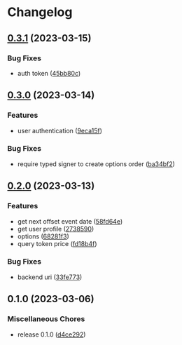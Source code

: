 # Changelog

## [0.3.1](https://github.com/thea-protocol/thea-sdk/compare/v0.3.0...v0.3.1) (2023-03-15)


### Bug Fixes

* auth token ([45bb80c](https://github.com/thea-protocol/thea-sdk/commit/45bb80c4d61161125afcd501eb8733c0b722c654))

## [0.3.0](https://github.com/thea-protocol/thea-sdk/compare/v0.2.0...v0.3.0) (2023-03-14)


### Features

* user authentication ([9eca15f](https://github.com/thea-protocol/thea-sdk/commit/9eca15f4bf9c5fc1ef2fd226708c934033f04a4a))


### Bug Fixes

* require typed signer to create options order ([ba34bf2](https://github.com/thea-protocol/thea-sdk/commit/ba34bf22fa9b99448dceca1a7a059ed8c41fc117))

## [0.2.0](https://github.com/thea-protocol/thea-sdk/compare/v0.1.0...v0.2.0) (2023-03-13)


### Features

* get next offset event date ([58fd64e](https://github.com/thea-protocol/thea-sdk/commit/58fd64ebb8b927078b40784f22a9875b4ef48c59))
* get user profile ([2738590](https://github.com/thea-protocol/thea-sdk/commit/27385905179f069a0bc384eff0c09ce4fced9907))
* options ([68281f3](https://github.com/thea-protocol/thea-sdk/commit/68281f301413b0af83cddacd356401fb4226df23))
* query token price ([fd18b4f](https://github.com/thea-protocol/thea-sdk/commit/fd18b4f16ee002f2f5c46e98f3dd6dfb8fbf4ed1))


### Bug Fixes

* backend uri ([33fe773](https://github.com/thea-protocol/thea-sdk/commit/33fe77380da8843f014abe64c656be4aaf825bc7))

## 0.1.0 (2023-03-06)


### Miscellaneous Chores

* release 0.1.0 ([d4ce292](https://github.com/thea-protocol/thea-sdk/commit/d4ce292634b41c4ebff2f4a193194b8c6ffbacc6))
